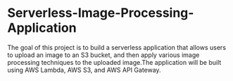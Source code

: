 # Serverless-Image-Processing-Application
The goal of this project is to build a serverless application that allows users to upload an image to an S3 bucket, and then apply various image processing techniques to the uploaded image.The application will be built using AWS Lambda, AWS S3, and AWS API Gateway.
